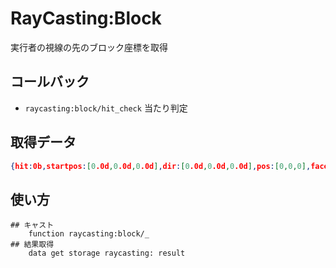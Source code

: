 # RayCasting:Block

実行者の視線の先のブロック座標を取得

## コールバック
- `raycasting:block/hit_check` 当たり判定

## 取得データ
```json
{hit:0b,startpos:[0.0d,0.0d,0.0d],dir:[0.0d,0.0d,0.0d],pos:[0,0,0],face:"none"}
```

## 使い方
```mcfunction
## キャスト
    function raycasting:block/_
## 結果取得
    data get storage raycasting: result
```

